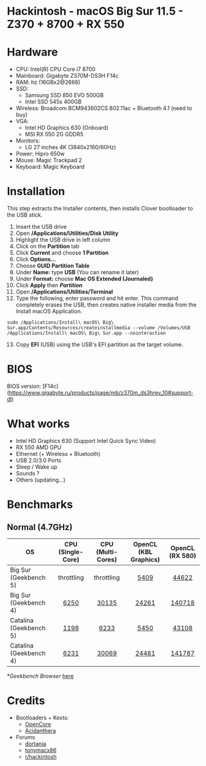 

# Hackintosh - macOS Big Sur 11.5 - Z370 + 8700 + RX 550

# Hardware

- CPU: Intel(R) CPU Core i7 8700
- Mainboard: Gigabyte Z370M-DS3H F14c
- RAM: hz (16GBx2@2666) 
- SSD:
    - Samsung SSD 850 EVO 500GB
    - Intel SSD 545s 400GB
- Wireless: Broadcom BCM943602CS  802.11ac + Bluetooth 4.1 (need to buy)
- VGA:
  - Intel HD Graphics 630 (Onboard)
  - MSI RX 550 2G GDDR5
- Monitors:
  - LG 27 inches 4K (3840x2160/60Hz)
- Power: Hipro 650w
- Mouse: Magic Trackpad 2
- Keyboard: Magic Keyboard

# Installation

This step extracts the Installer contents, then installs Clover bootloader to the USB stick.

  1. Insert the USB drive
  2. Open **/Applications/Utilities/Disk Utility**
  3. Highlight the USB drive in left column
  4. Click on the **Partition** tab
  5. Click **Current** and choose **1 Partition**
  6. Click **Options...**
  7. Choose **GUID Partition Table**
  8. Under **Name:** type **USB** (You can rename it later)
  9. Under **Format:** choose **Mac OS Extended (Journaled)**
  10. Click **Apply** then ***Partition***
  11. Open **/Applications/Utilities/Terminal**
  12. Type the following, enter password and hit enter. This command completely erases the USB, then creates native installer media from the Install macOS Application.

```sudo /Applications/Install\ macOS\ Big\ Sur.app/Contents/Resources/createinstallmedia --volume /Volumes/USB /Applications/Install\ macOS\ Big\ Sur.app --nointeraction```

  13. Copy **EFI** (USB) using the USB's EFI partition as the target volume.​

# BIOS
 BIOS version: [F14c] (https://www.gigabyte.ru/products/page/mb/z370m_ds3hrev_10#support-dl)

# What works
 - Intel HD Graphics 630 (Support Intel Quick Sync Video)
 - RX 550 AMD GPU
 - Ethernet (+ Wireless + Bluetooth)
 - USB 2.0/3.0 Ports
 - Sleep / Wake up
 - Sounds ?
 - Others (updating...)
# Benchmarks
## **Normal (4.7GHz)**

OS                    | CPU (Single-Core) | CPU (Multi-Cores) | OpenCL (KBL Graphics) | OpenCL (RX 580)
----------------------|:-----------------:|:-----------------:|:------------------:|:-------:
Big Sur (Geekbench 5) |throttling|throttling|[5409](1211633)|[44622](1211665)
Big Sur (Geekbench 4) |[6250](15630067)|[30135](15630067)|[24261](4863112)|[140718](4863107)
Catalina (Geekbench 5)|[1198](2932351)|[6233](2932351)|[5450](1211793)|[43108](1211263)
Catalina (Geekbench 4)|[6231](15629857)|[30069](15629857)|[24481](4863075)|[141787](4863077)

  \**Geekbench Browser* [here](https://browser.geekbench.com/v4/cpu/15630067)

# Credits
- Bootloaders + Kexts:
  - [OpenCore](https://github.com/acidanthera/OpenCorePkg)
  - [Acidanthera](https://github.com/acidanthera/OpenCorePkg)
- Forums
  - [dortania](https://dortania.github.io/OpenCore-Desktop-Guide)
  - [tonymacx86](https://www.tonymacx86.com)
  - [r/hackintosh](https://www.reddit.com/r/hackintosh)
